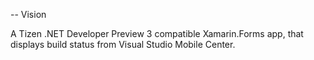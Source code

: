 -- Vision

A Tizen .NET Developer Preview 3 compatible Xamarin.Forms app, that displays build status from Visual Studio Mobile Center.
